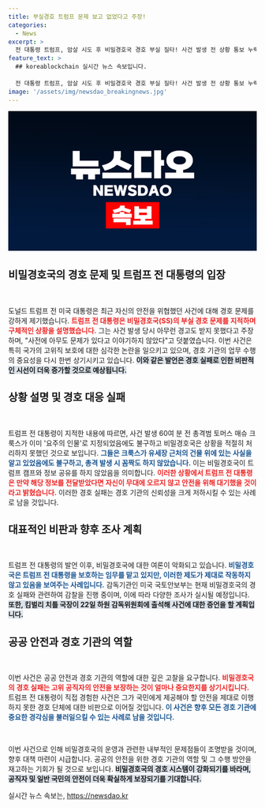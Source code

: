 ```yaml
---
title: 부실경호 트럼프 문제 보고 없었다고 주장!
categories:
  - News
excerpt: >
  전 대통령 트럼프, 암살 시도 후 비밀경호국 경호 부실 질타! 사건 발생 전 상황 통보 누락에 강한 불만 표출. 국토안보부의 감찰과 하원 증언이 예고된 가운데, 경호 문제 논란은 더욱 확산될 조짐입니다. 클릭해 자세한 내용을 확인하세요!
feature_text: >
  ## koreablockchain 실시간 뉴스 속보입니다.

  전 대통령 트럼프, 암살 시도 후 비밀경호국 경호 부실 질타! 사건 발생 전 상황 통보 누락에 강한 불만 표출. 국토안보부의 감찰과 하원 증언이 예고된 가운데, 경호 문제 논란은 더욱 확산될 조짐입니다. 클릭해 자세한 내용을 확인하세요!
image: '/assets/img/newsdao_breakingnews.jpg'
---
```


<p><img src="/assets/img/newsdao_breakingnews.jpg" alt="koreablockchain 속보" /></p>

<h2 data-ke-size="size26">비밀경호국의 경호 문제 및 트럼프 전 대통령의 입장</h2>

<p data-ke-size="size16">&nbsp;</p>

<p>도널드 트럼프 전 미국 대통령은 최근 자신의 안전을 위협했던 사건에 대해 경호 문제를 강하게 제기했습니다. <b><span style="color: #ee2323;">트럼프 전 대통령은 비밀경호국(SS)의 부실 경호 문제를 지적하며 구체적인 상황을 설명했습니다.</span></b> 그는 사건 발생 당시 아무런 경고도 받지 못했다고 주장하며, "사전에 아무도 문제가 있다고 이야기하지 않았다"고 덧붙였습니다. 이번 사건은 특히 국가의 고위직 보호에 대한 심각한 논란을 일으키고 있으며, 경호 기관의 업무 수행의 중요성을 다시 한번 상기시키고 있습니다. <b><span style="background-color: #21538527;">이와 같은 발언은 경호 실패로 인한 비판적인 시선이 더욱 증가할 것으로 예상됩니다.</span></b></p>

<h2 data-ke-size="size26">상황 설명 및 경호 대응 실패</h2>

<p data-ke-size="size16">&nbsp;</p>

<p>트럼프 전 대통령이 지적한 내용에 따르면, 사건 발생 60여 분 전 총격범 토머스 매슈 크룩스가 이미 '요주의 인물'로 지정되었음에도 불구하고 비밀경호국은 상황을 적절히 처리하지 못했던 것으로 보입니다. <b><span style="color: #1a5490;">그들은 크룩스가 유세장 근처의 건물 위에 있는 사실을 알고 있었음에도 불구하고, 총격 발생 시 꼼짝도 하지 않았습니다.</span></b> 이는 비밀경호국이 트럼프 캠프와 정보 공유를 하지 않았음을 의미합니다. <b><span style="color: #ee2323;">이러한 상황에서 트럼프 전 대통령은 만약 해당 정보를 전달받았다면 자신이 무대에 오르지 않고 안전을 위해 대기했을 것이라고 밝혔습니다.</span></b> 이러한 경호 실패는 경호 기관의 신뢰성을 크게 저하시킬 수 있는 사례로 남을 것입니다.</p>

<h2 data-ke-size="size26">대표적인 비판과 향후 조사 계획</h2>

<p data-ke-size="size16">&nbsp;</p>

<p>트럼프 전 대통령의 발언 이후, 비밀경호국에 대한 여론이 악화되고 있습니다. <b><span style="color: #1a5490;">비밀경호국은 트럼프 전 대통령을 보호하는 임무를 맡고 있지만, 이러한 제도가 제대로 작동하지 않고 있음을 보여주는 사례입니다.</span></b> 감독기관인 미국 국토안보부는 현재 비밀경호국의 경호 실패와 관련하여 감찰을 진행 중이며, 이에 따라 다양한 조사가 실시될 예정입니다. <b><span style="background-color: #21538527;">또한, 킴벌리 치틀 국장이 22일 하원 감독위원회에 출석해 사건에 대한 증언을 할 계획입니다.</span></b></p>

<h2 data-ke-size="size26">공공 안전과 경호 기관의 역할</h2>

<p data-ke-size="size16">&nbsp;</p>

<p>이번 사건은 공공 안전과 경호 기관의 역할에 대한 깊은 고찰을 요구합니다. <b><span style="color: #ee2323;">비밀경호국의 경호 실패는 고위 공직자의 안전을 보장하는 것이 얼마나 중요한지를 상기시킵니다.</span></b> 트럼프 전 대통령이 직접 경험한 사건은 그가 국민에게 제공해야 할 안전을 제대로 이행하지 못한 경호 단체에 대한 비판으로 이어질 것입니다. <b><span style="color: #1a5490;">이 사건은 향후 모든 경호 기관에 중요한 경각심을 불러일으킬 수 있는 사례로 남을 것입니다.</span></b></p>

<p data-ke-size="size16">&nbsp;</p>

<p>이번 사건으로 인해 비밀경호국의 운영과 관련한 내부적인 문제점들이 조명받을 것이며, 향후 대책 마련이 시급합니다. 공공의 안전을 위한 경호 기관의 역할 및 그 수행 방안을 재고하는 기회가 될 것으로 보입니다. <b><span style="background-color: #21538527;">비밀경호국의 경호 시스템이 강화되기를 바라며, 공직자 및 일반 국민의 안전이 더욱 확실하게 보장되기를 기대합니다.</span></b></p>
실시간 뉴스 속보는, <a href="https://newsdao.kr" rel="dofollow">https://newsdao.kr</a>



